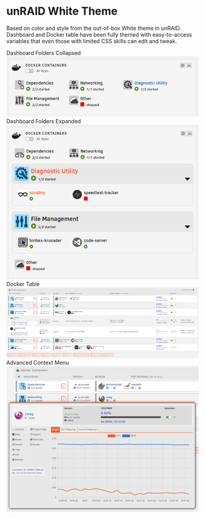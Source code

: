 # unRAID White Theme

Based on color and style from the out-of-box White theme in unRAID.
Dashboard and Docker table have been fully themed with easy-to-access variables that even those with limited CSS skills can edit and tweak.

Dashboard Folders Collapsed
![dashboard closed](white_theme_dashboard-closed.png)
Dashboard Folders Expanded
![dashboard open](white_theme_dashboard-open.png)
Docker Table
![docker table](white_theme_docker.png)
Advanced Context Menu
![advanced context menu](white_theme_docker_adv.png)

